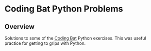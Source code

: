 # Coding Bat Python Problems 

## Overview

Solutions to some of the [Coding Bat](https://codingbat.com/python) Python exercises. This was useful practice for getting to grips with Python. 
